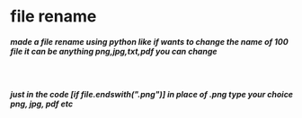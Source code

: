 <h1>file rename</h1>
<h5>made a file rename using python like if wants to change the name of 100 file it can be anything png,jpg,txt,pdf you can change </h5>
<br>
<h5>just in the code [if file.endswith(".png")] in place of .png type your choice png, jpg, pdf etc</h5>
